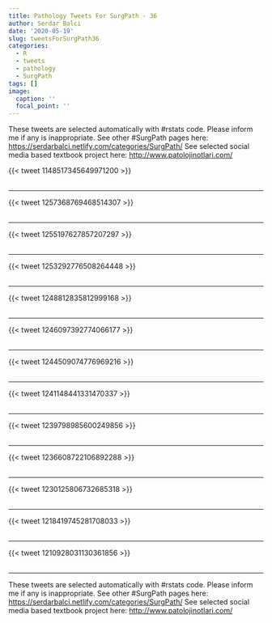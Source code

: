 ```yaml
---
title: Pathology Tweets For SurgPath - 36
author: Serdar Balci
date: '2020-05-19'
slug: tweetsForSurgPath36
categories:
  - R
  - tweets
  - pathology
  - SurgPath
tags: []
image:
  caption: ''
  focal_point: ''
---
```



These tweets are selected automatically with #rstats code. Please inform me if any is inappropriate.
See other #SurgPath pages here: https://serdarbalci.netlify.com/categories/SurgPath/ 
See selected social media based textbook project here: http://www.patolojinotlari.com/

{{< tweet 1148517345649971200 >}}
<br>
<br>
<hr>
{{< tweet 1257368769468514307 >}}
<br>
<br>
<hr>
{{< tweet 1255197627857207297 >}}
<br>
<br>
<hr>
{{< tweet 1253292776508264448 >}}
<br>
<br>
<hr>
{{< tweet 1248812835812999168 >}}
<br>
<br>
<hr>
{{< tweet 1246097392774066177 >}}
<br>
<br>
<hr>
{{< tweet 1244509074776969216 >}}
<br>
<br>
<hr>
{{< tweet 1241148441331470337 >}}
<br>
<br>
<hr>
{{< tweet 1239798985600249856 >}}
<br>
<br>
<hr>
{{< tweet 1236608722106892288 >}}
<br>
<br>
<hr>
{{< tweet 1230125806732685318 >}}
<br>
<br>
<hr>
{{< tweet 1218419745281708033 >}}
<br>
<br>
<hr>
{{< tweet 1210928031130361856 >}}
<br>
<br>
<hr>


These tweets are selected automatically with #rstats code. Please inform me if any is inappropriate.
See other #SurgPath pages here: https://serdarbalci.netlify.com/categories/SurgPath/ 
See selected social media based textbook project here: http://www.patolojinotlari.com/
